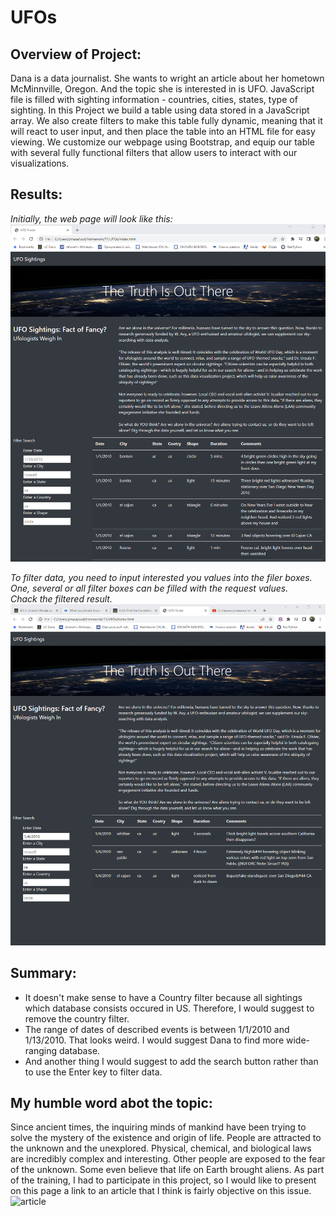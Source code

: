 # UFOs

## Overview of Project:
Dana is a data journalist. She wants to wright an article about her hometown McMinnville, Oregon. And the topic she is interested in is UFO.
JavaScript file is filled with sighting information - countries, cities, states, type of sighting. In this Project we build a table using data stored in a JavaScript array. We also create filters to make this table fully dynamic, meaning that it will react to user input, and then place the table into an HTML file for easy viewing.
We customize our webpage using Bootstrap, and equip our table with several fully functional filters that allow users to interact with our visualizations.

## Results:
*Initially, the web page will look like this:*  
![pic](https://github.com/ElenaMasarsky/UFOs/blob/main/initial%20page.png)

*To filter data, you need to input interested you values into the filer boxes. One, several or all filter boxes can be filled with the request values.*  
*Chack the filtered result.*  
![pic](https://github.com/ElenaMasarsky/UFOs/blob/main/filtered_data.png)

## Summary:
* It doesn't make sense to have a Country filter because all sightings which database consists occured in US. Therefore, I would suggest to remove the country filter.  
* The range of dates of described events is between 1/1/2010 and 1/13/2010. That looks weird. I would suggest Dana to find more wide-ranging database.  
* And another thing I would suggest to add the search button rather than to use the Enter key to filter data.  

## My humble word abot the topic:
Since ancient times, the inquiring minds of mankind have been trying to solve the mystery of the existence and origin of life. People are attracted to the unknown and the unexplored. Physical, chemical, and biological laws are incredibly complex and interesting.
Other people are exposed to the fear of the unknown. Some even believe that life on Earth brought aliens.
As part of the training, I had to participate in this project, so I would like to present on this page a link to an article that I think is fairly objective on this issue.
![article](https://wol.jw.org/en/wol/d/r1/lp-e/101990802?q=UFO&p=par)
